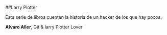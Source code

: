 ##Larry Plotter

Esta serie de libros cuentan la historia de un hacker de los que hay pocos.

**Alvaro Aller**, Git & larry Plotter Lover

